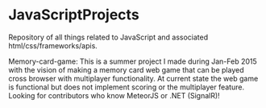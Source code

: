 # JavaScriptProjects
Repository of all things related to JavaScript and associated html/css/frameworks/apis.

Memory-card-game: This is a summer project I made during Jan-Feb 2015 with the vision of making a memory card web game that can be played cross browser with multiplayer functionality. At current state the web game is functional but does not implement scoring or the multiplayer feature. 
Looking for contributors who know MeteorJS or .NET (SignalR)!

